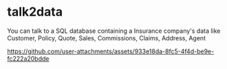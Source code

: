 # talk2data
You can talk to a SQL database containing a Insurance company's data like Customer, Policy, Quote, Sales, Commissions, Claims, Address, Agent


https://github.com/user-attachments/assets/933e18da-8fc5-4f4d-be9e-fc222a20bdde

